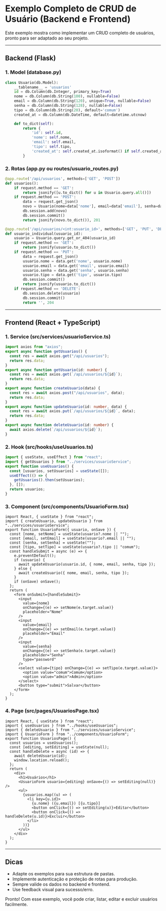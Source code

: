 # Exemplo Completo de CRUD de Usuário (Backend e Frontend)

Este exemplo mostra como implementar um CRUD completo de usuários, pronto para ser adaptado ao seu projeto.

---

## Backend (Flask)

### 1. Model (database.py)

```python
class Usuario(db.Model):
    __tablename__ = 'usuarios'
    id = db.Column(db.Integer, primary_key=True)
    nome = db.Column(db.String(100), nullable=False)
    email = db.Column(db.String(120), unique=True, nullable=False)
    senha = db.Column(db.String(128), nullable=False)
    tipo = db.Column(db.String(20), default='comum')
    created_at = db.Column(db.DateTime, default=datetime.utcnow)

    def to_dict(self):
        return {
            'id': self.id,
            'nome': self.nome,
            'email': self.email,
            'tipo': self.tipo,
            'created_at': self.created_at.isoformat() if self.created_at else None
        }
```

### 2. Rotas (app.py ou routes/usuario_routes.py)

```python
@app.route('/api/usuarios', methods=['GET', 'POST'])
def usuarios():
    if request.method == 'GET':
        return jsonify([u.to_dict() for u in Usuario.query.all()])
    if request.method == 'POST':
        data = request.get_json()
        novo = Usuario(nome=data['nome'], email=data['email'], senha=data['senha'])
        db.session.add(novo)
        db.session.commit()
        return jsonify(novo.to_dict()), 201

@app.route('/api/usuarios/<int:usuario_id>', methods=['GET', 'PUT', 'DELETE'])
def usuario_individual(usuario_id):
    usuario = Usuario.query.get_or_404(usuario_id)
    if request.method == 'GET':
        return jsonify(usuario.to_dict())
    if request.method == 'PUT':
        data = request.get_json()
        usuario.nome = data.get('nome', usuario.nome)
        usuario.email = data.get('email', usuario.email)
        usuario.senha = data.get('senha', usuario.senha)
        usuario.tipo = data.get('tipo', usuario.tipo)
        db.session.commit()
        return jsonify(usuario.to_dict())
    if request.method == 'DELETE':
        db.session.delete(usuario)
        db.session.commit()
        return '', 204
```

---

## Frontend (React + TypeScript)

### 1. Service (src/services/usuarioService.ts)

```typescript
import axios from "axios";
export async function getUsuarios() {
  const res = await axios.get("/api/usuarios");
  return res.data;
}
export async function getUsuario(id: number) {
  const res = await axios.get(`/api/usuarios/${id}`);
  return res.data;
}
export async function createUsuario(data) {
  const res = await axios.post("/api/usuarios", data);
  return res.data;
}
export async function updateUsuario(id: number, data) {
  const res = await axios.put(`/api/usuarios/${id}`, data);
  return res.data;
}
export async function deleteUsuario(id: number) {
  await axios.delete(`/api/usuarios/${id}`);
}
```

### 2. Hook (src/hooks/useUsuarios.ts)

```typescript
import { useState, useEffect } from "react";
import { getUsuarios } from "../services/usuarioService";
export function useUsuarios() {
  const [usuarios, setUsuarios] = useState([]);
  useEffect(() => {
    getUsuarios().then(setUsuarios);
  }, []);
  return usuarios;
}
```

### 3. Component (src/components/UsuarioForm.tsx)

```tsx
import React, { useState } from "react";
import { createUsuario, updateUsuario } from "../services/usuarioService";
export function UsuarioForm({ usuario, onSave }) {
  const [nome, setNome] = useState(usuario?.nome || "");
  const [email, setEmail] = useState(usuario?.email || "");
  const [senha, setSenha] = useState("");
  const [tipo, setTipo] = useState(usuario?.tipo || "comum");
  const handleSubmit = async (e) => {
    e.preventDefault();
    if (usuario) {
      await updateUsuario(usuario.id, { nome, email, senha, tipo });
    } else {
      await createUsuario({ nome, email, senha, tipo });
    }
    if (onSave) onSave();
  };
  return (
    <form onSubmit={handleSubmit}>
      <input
        value={nome}
        onChange={(e) => setNome(e.target.value)}
        placeholder="Nome"
      />
      <input
        value={email}
        onChange={(e) => setEmail(e.target.value)}
        placeholder="Email"
      />
      <input
        value={senha}
        onChange={(e) => setSenha(e.target.value)}
        placeholder="Senha"
        type="password"
      />
      <select value={tipo} onChange={(e) => setTipo(e.target.value)}>
        <option value="comum">Comum</option>
        <option value="admin">Admin</option>
      </select>
      <button type="submit">Salvar</button>
    </form>
  );
}
```

### 4. Page (src/pages/UsuariosPage.tsx)

```tsx
import React, { useState } from "react";
import { useUsuarios } from "../hooks/useUsuarios";
import { deleteUsuario } from "../services/usuarioService";
import { UsuarioForm } from "../components/UsuarioForm";
export function UsuariosPage() {
  const usuarios = useUsuarios();
  const [editing, setEditing] = useState(null);
  const handleDelete = async (id) => {
    await deleteUsuario(id);
    window.location.reload();
  };
  return (
    <div>
      <h1>Usuários</h1>
      <UsuarioForm usuario={editing} onSave={() => setEditing(null)} />
      <ul>
        {usuarios.map((u) => (
          <li key={u.id}>
            {u.nome} ({u.email}) [{u.tipo}]
            <button onClick={() => setEditing(u)}>Editar</button>
            <button onClick={() => handleDelete(u.id)}>Excluir</button>
          </li>
        ))}
      </ul>
    </div>
  );
}
```

---

## Dicas

- Adapte os exemplos para sua estrutura de pastas.
- Implemente autenticação e proteção de rotas para produção.
- Sempre valide os dados no backend e frontend.
- Use feedback visual para sucesso/erro.

Pronto! Com esse exemplo, você pode criar, listar, editar e excluir usuários facilmente.
